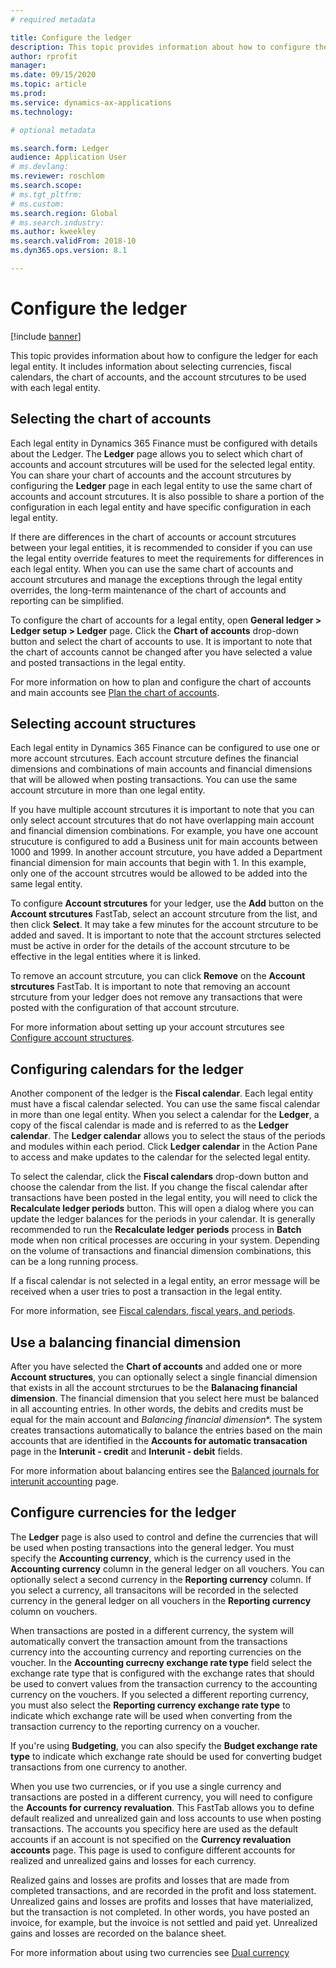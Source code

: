 ```yaml
---
# required metadata

title: Configure the ledger
description: This topic provides information about how to configure the ledger for each legal entity. It includes information about selecting currencies, fiscal calendars, the chart of accounts, and the account strcutures to be used with each legal entity.
author: rprofit
manager: 
ms.date: 09/15/2020
ms.topic: article
ms.prod: 
ms.service: dynamics-ax-applications
ms.technology: 

# optional metadata

ms.search.form: Ledger
audience: Application User
# ms.devlang: 
ms.reviewer: roschlom
ms.search.scope: 
# ms.tgt_pltfrm: 
# ms.custom:
ms.search.region: Global
# ms.search.industry: 
ms.author: kweekley
ms.search.validFrom: 2018-10
ms.dyn365.ops.version: 8.1

---
```


# Configure the ledger

[!include [banner](../includes/banner.md)]

This topic provides information about how to configure the ledger for each legal entity. It includes information about selecting currencies, fiscal calendars, the chart of accounts, and the account strcutures to be used with each legal entity.

## Selecting the chart of accounts
Each legal entity in Dynamics 365 Finance must be configured with details about the Ledger. The **Ledger** page allows you to select which chart of accounts and account strcutures will be used for the selected legal entity. You can share your chart of accounts and the account strcutures by configuring the **Ledger** page in each legal entity to use the same chart of accounts and account strcutures. It is also possible to share a portion of the configuration in each legal entity and have specific configuration in each legal entity. 

If there are differences in the chart of accounts or account strcutures between your legal entities, it is recommended to consider if you can use the legal entity override features to meet the requirements for differences in each legal entity. When you can use the same chart of accounts and account strcutures and manage the exceptions through the legal entity overrides, the long-term maintenance of the chart of accounts and reporting can be simplified. 

To configure the chart of accounts for a legal entity, open **General ledger > Ledger setup > Ledger** page. Click the **Chart of accounts** drop-down button and select the chart of accounts to use. It is important to note that the chart of accounts cannot be changed after you have selected a value and posted transactions in the legal entity. 

For more information on how to plan and configure the chart of accounts and main accounts see [Plan the chart of accounts](plan-chart-of-accounts.md).

## Selecting account structures
Each legal entity in Dynamics 365 Finance can be configured to use one or more account strcutures. Each account strcuture defines the financial dimensions and combinations of main accounts and financial dimensions that will be allowed when posting transactions. You can use the same account strcuture in more than one legal entity. 

If you have multiple account strcutures it is important to note that you can only select account strcutures that do not have overlapping main account and financial dimension combinations. For example, you have one account strucuture is configured to add a Business unit for main accounts between 1000 and 1999. In another account strcuture, you have added a Department financial dimension for main accounts that begin with 1. In this example, only one of the account strcutres would be allowed to be added into the same legal entity.

To configure **Account strcutures** for your ledger, use the **Add** button on the **Account strcutures** FastTab, select an account strcuture from the list, and then click **Select**. It may take a few minutes for the account strcuture to be added and saved. It is important to note that the account strctures selected must be active in order for the details of the account strcuture to be effective in the legal entities where it is linked.

To remove an account strcuture, you can click **Remove** on the **Account strcutures** FastTab. It is important to note that removing an account strcuture from your ledger does not remove any transactions that were posted with the configuration of that account strcuture. 

For more information about setting up your account strcutures see [Configure account structures](configure-account-strcutures.md).

## Configuring calendars for the ledger
Another component of the ledger is the **Fiscal calendar**. Each legal entity must have a fiscal calendar selected. You can use the same fiscal calendar in more than one legal entity. When you select a calendar for the **Ledger**, a copy of the fiscal calendar is made and is referred to as the **Ledger calendar**. The **Ledger calendar** allows you to select the staus of the periods and modules within each period. Click **Ledger calendar** in the Action Pane to access and make updates to the calendar for the selected legal entity.

To select the calendar, click the **Fiscal calendars** drop-down button and choose the calendar from the list. If you change the fiscal calendar after transactions have been posted in the legal entity, you will need to click the **Recalculate ledger periods** button. This will open a dialog where you can update the ledger balances for the periods in your calendar. It is generally recommended to run the **Recalculate ledger periods** process in **Batch** mode when non critical processes are occuring in your system. Depending on the volume of transactions and financial dimension combinations, this can be a long running process. 

If a fiscal calendar is not selected in a legal entity, an error message will be received when a user tries to post a transaction in the legal entity. 

For more information, see [Fiscal calendars, fiscal years, and periods](fiscal-calendars-fiscal-years-periods.md).

## Use a balancing financial dimension
After you have selected the **Chart of accounts** and added one or more **Account structures**, you can optionally select a single financial dimension that exists in all the account strcturues to be the **Balanacing financial dimension**. The financial dimension that you select here must be balanced in all accounting entries. In other words, the debits and credits must be equal for the main account and *Balancing financial dimension**. The system creates transactions automatically to balance the entries based on the main accounts that are identified in the **Accounts for automatic transacation** page in the **Interunit - credit** and **Interunit - debit** fields.

For more information about balancing entires see the [Balanced journals for interunit accounting](example-balanced-journals-interunit-accounting.md) page. 

## Configure currencies for the ledger
The **Ledger** page is also used to control and define the currencies that will be used when posting transactions into the general ledger. You must specify the **Accounting currency**, which is the currency used in the **Accounting currency** column in the general ledger on all vouchers. You can optionally select a second currency in the **Reporting currency** column. If you select a currency, all transacitons will be recorded in the selected currency in the general ledger on all vouchers in the **Reporting currency** column on vouchers. 

When transactions are posted in a different currency, the system will automatically convert the transaction amount from the transactions currency into the accounting currency and reporting currencies on the voucher. In the **Accounting currecny exchange rate type** field select the exchange rate type that is configured with the exchange rates that should be used to convert values from the transaction currency to the accounting currency on the vouchers. If you selected a different reporting currency, you must also select the **Reporting currency exchange rate type** to indicate which exchange rate will be used when converting from the transaction currency to the reporting currency on a voucher. 

If you're using **Budgeting**, you can also specify the **Budget exchange rate type** to indicate which exchange rate should be used for converting budget transactions from one currency to another. 

When you use two currencies, or if you use a single currency and transactions are posted in a different currency, you will need to configure the **Accounts for currency revaluation**. This FastTab allows you to define default realized and unrealized gain and loss accounts to use when posting transactions. The accounts you specificy here are used as the default accounts if an account is not specified on the **Currency revaluation accounts** page. This page is used to configure different accounts for realized and unrealized gains and losses for each currency. 

Realized gains and losses are profits and losses that are made from completed transactions, and are recorded in the profit and loss statement. Unrealized gains and losses are profits and losses that have materialized, but the transaction is not completed. In other words, you have posted an invoice, for example, but the invoice is not settled and paid yet. Unrealized gains and losses are recorded on the balance sheet. 

For more information about using two currencies see [Dual currency](dual-currency.md)


